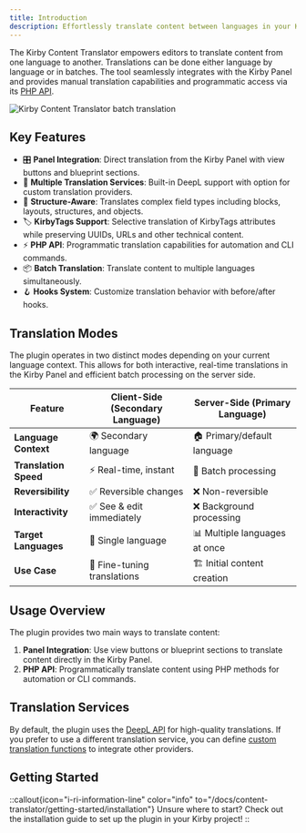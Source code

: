 ```yaml
---
title: Introduction
description: Effortlessly translate content between languages in your Kirby project.
---
```


The Kirby Content Translator empowers editors to translate content from one language to another. Translations can be done either language by language or in batches. The tool seamlessly integrates with the Kirby Panel and provides manual translation capabilities and programmatic access via its [PHP API](/docs/content-translator/usage/php-api).

![Kirby Content Translator batch translation](/img/kirby-content-translator-batch-translation.png)

## Key Features

- 🎛️ **Panel Integration**: Direct translation from the Kirby Panel with view buttons and blueprint sections.
- 🔌 **Multiple Translation Services**: Built-in DeepL support with option for custom translation providers.
- 🧩 **Structure-Aware**: Translates complex field types including blocks, layouts, structures, and objects.
- 🏷️ **KirbyTags Support**: Selective translation of KirbyTags attributes while preserving UUIDs, URLs and other technical content.
- ⚡ **PHP API**: Programmatic translation capabilities for automation and CLI commands.
- 📦 **Batch Translation**: Translate content to multiple languages simultaneously.
- 🪝 **Hooks System**: Customize translation behavior with before/after hooks.

## Translation Modes

The plugin operates in two distinct modes depending on your current language context. This allows for both interactive, real-time translations in the Kirby Panel and efficient batch processing on the server side.

| Feature               | Client-Side (Secondary Language) | Server-Side (Primary Language) |
| --------------------- | -------------------------------- | ------------------------------ |
| **Language Context**  | 🌍 Secondary language            | 🏠 Primary/default language    |
| **Translation Speed** | ⚡ Real-time, instant            | 🚀 Batch processing            |
| **Reversibility**     | ✅ Reversible changes            | ❌ Non-reversible              |
| **Interactivity**     | ✅ See & edit immediately        | ❌ Background processing       |
| **Target Languages**  | 🎯 Single language               | 📊 Multiple languages at once  |
| **Use Case**          | 🔧 Fine-tuning translations      | 🏗️ Initial content creation    |

## Usage Overview

The plugin provides two main ways to translate content:

1. **Panel Integration**: Use view buttons or blueprint sections to translate content directly in the Kirby Panel.
2. **PHP API**: Programmatically translate content using PHP methods for automation or CLI commands.

## Translation Services

By default, the plugin uses the [DeepL API](https://www.deepl.com) for high-quality translations. If you prefer to use a different translation service, you can define [custom translation functions](/docs/content-translator/configuration/translator-function) to integrate other providers.

## Getting Started

::callout{icon="i-ri-information-line" color="info" to="/docs/content-translator/getting-started/installation"}
Unsure where to start? Check out the installation guide to set up the plugin in your Kirby project!
::
